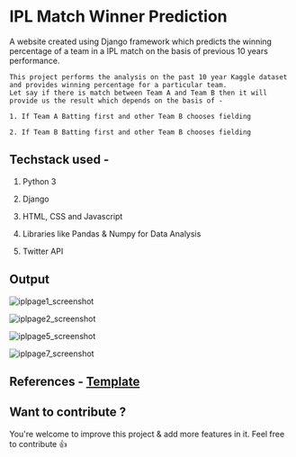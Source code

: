 # IPL Match Winner Prediction

A website created using Django framework which predicts the winning percentage of a team in a IPL match on the basis of previous 10 years performance.

```
This project performs the analysis on the past 10 year Kaggle dataset and provides winning percentage for a particular team. 
Let say if there is match between Team A and Team B then it will provide us the result which depends on the basis of -

1. If Team A Batting first and other Team B chooses fielding

2. If Team B Batting first and other Team B chooses fielding 

```

## Techstack used - 

1. Python 3 

2. Django

3. HTML, CSS and Javascript

4. Libraries like Pandas & Numpy for Data Analysis 

5. Twitter API

## Output 

![iplpage1_screenshot](https://user-images.githubusercontent.com/37152406/71768788-a53e7380-2f3f-11ea-954c-8ff6126541ac.PNG)

![iplpage2_screenshot](https://user-images.githubusercontent.com/37152406/71768900-cce20b80-2f40-11ea-9356-44fa39adbfc4.PNG)

![iplpage5_screenshot](https://user-images.githubusercontent.com/37152406/71768957-382bdd80-2f41-11ea-8d0c-f1c087999092.PNG)

![iplpage7_screenshot](https://user-images.githubusercontent.com/37152406/71768933-1599c480-2f41-11ea-8d00-4c88f5f92851.PNG)


## References - [Template](https://colorlib.com/wp/templates/)

## Want to contribute ?

You're welcome to improve this project & add more features in it. Feel free to contribute :+1:
